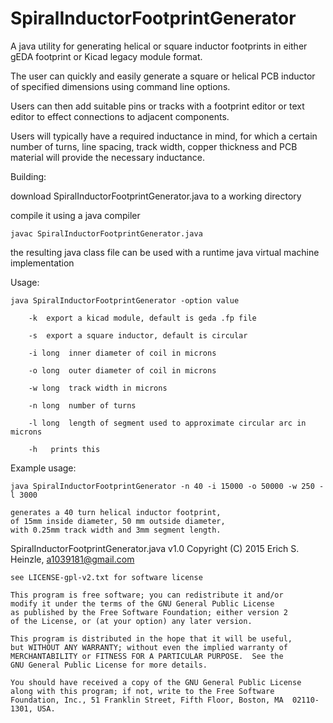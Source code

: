 # SpiralInductorFootprintGenerator
A java utility for generating helical or square inductor footprints in either gEDA footprint or Kicad legacy module format.

The user can quickly and easily generate a square or helical PCB inductor of specified dimensions using command line options.

Users can then add suitable pins or tracks with a footprint editor or text editor to effect connections to adjacent components.

Users will typically have a required inductance in mind, for which a certain number of turns, line spacing, track width, copper thickness and PCB material will provide the necessary inductance.


Building:

download SpiralInductorFootprintGenerator.java to a working directory

compile it using a java compiler

	javac SpiralInductorFootprintGenerator.java

the resulting java class file can be used with a runtime java virtual machine implementation


Usage:

	java SpiralInductorFootprintGenerator -option value

		-k	export a kicad module, default is geda .fp file

		-s	export a square inductor, default is circular

		-i long	 inner diameter of coil in microns

		-o long	 outer diameter of coil in microns

		-w long	 track width in microns

		-n long	 number of turns

		-l long	 length of segment used to approximate circular arc in microns

		-h	 prints this

Example usage:

	java SpiralInductorFootprintGenerator -n 40 -i 15000 -o 50000 -w 250 -l 3000

	generates a 40 turn helical inductor footprint,
	of 15mm inside diameter, 50 mm outside diameter,
	with 0.25mm track width and 3mm segment length.


SpiralInductorFootprintGenerator.java v1.0
Copyright (C) 2015 Erich S. Heinzle, a1039181@gmail.com

    see LICENSE-gpl-v2.txt for software license
    
    This program is free software; you can redistribute it and/or
    modify it under the terms of the GNU General Public License
    as published by the Free Software Foundation; either version 2
    of the License, or (at your option) any later version.
    
    This program is distributed in the hope that it will be useful,
    but WITHOUT ANY WARRANTY; without even the implied warranty of
    MERCHANTABILITY or FITNESS FOR A PARTICULAR PURPOSE.  See the
    GNU General Public License for more details.
    
    You should have received a copy of the GNU General Public License
    along with this program; if not, write to the Free Software
    Foundation, Inc., 51 Franklin Street, Fifth Floor, Boston, MA  02110-1301, USA.

